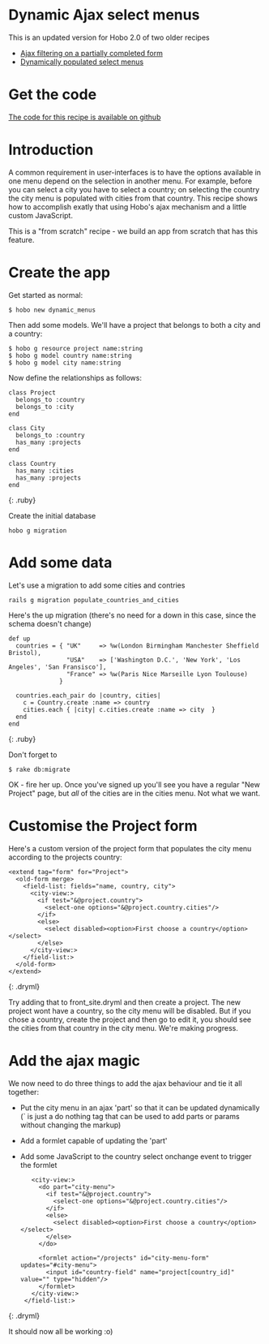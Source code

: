 # Dynamic Ajax select menus

This is an updated version for Hobo 2.0 of two older recipes
* [Ajax filtering on a partially completed form](http://cookbook.hobocentral.net/tutorials/33-ajax-filtering-on-a-partially-completed)
* [Dynamically populated select menus](http://cookbook.hobocentral.net/tutorials/15-dynamically-populated-select-menus)

# Get the code

[The code for this recipe is available on github](https://github.com/iox/hobo_recipe_dynamic_menus)

# Introduction

A common requirement in user-interfaces is to have the options available in one menu depend on the selection in another menu. For example, before you can select a city you have to select a country; on selecting the country the city menu is populated with cities from that country. This recipe shows how to accomplish exatly that using Hobo's ajax mechanism and a little custom JavaScript.

This is a "from scratch" recipe - we build an app from scratch that has this feature.

# Create the app

Get started as normal:

    $ hobo new dynamic_menus
    
Then add some models. We'll have a project that belongs to both a city and a country:

    $ hobo g resource project name:string
    $ hobo g model country name:string
    $ hobo g model city name:string
    
Now define the relationships as follows:
    
    class Project
      belongs_to :country
      belongs_to :city
    end
    
    class City
      belongs_to :country
      has_many :projects
    end
    
    class Country 
      has_many :cities
      has_many :projects
    end
{: .ruby}
    
Create the initial database    
    
    hobo g migration
    
# Add some data

Let's use a migration to add some cities and contries
    
    rails g migration populate_countries_and_cities
    
Here's the up migration (there's no need for a down in this case, since the schema doesn't change)
    
    def up
      countries = { "UK"     => %w(London Birmingham Manchester Sheffield Bristol), 
                    "USA"    => ['Washington D.C.', 'New York', 'Los Angeles', 'San Fransisco'],
                    "France" => %w(Paris Nice Marseille Lyon Toulouse)
                  }

      countries.each_pair do |country, cities|
        c = Country.create :name => country
        cities.each { |city| c.cities.create :name => city  }
      end
    end
{: .ruby}

Don't forget to

    $ rake db:migrate
    
OK - fire her up. Once you've signed up you'll see you have a regular "New Project" page, but *all* of the cities are in the cities menu. Not what we want.

# Customise the Project form

Here's a custom version of the project form that populates the city menu according to the projects country:

    <extend tag="form" for="Project">
      <old-form merge>
        <field-list: fields="name, country, city">
          <city-view:>
            <if test="&@project.country">
              <select-one options="&@project.country.cities"/>
            </if>
            <else>
              <select disabled><option>First choose a country</option></select>
            </else>
          </city-view:>
        </field-list:>
      </old-form>
    </extend>
{: .dryml}
    
Try adding that to front_site.dryml and then create a project. The new project wont have a country, so the city menu will be disabled. But if you chose a country, create the project and then go to edit it, you should see the cities from that country in the city menu. We're making progress.

# Add the ajax magic

We now need to do three things to add the ajax behaviour and tie it all together:

 - Put the city menu in an ajax 'part' so that it can be updated dynamically (<do>` is just a do nothing tag that can be used to add parts or params without changing the markup)

 - Add a formlet capable of updating the 'part'

 - Add some JavaScript to the country select onchange event to trigger the formlet
 


    <extend tag="form" for="Project">
      <old-form merge>
        <field-list: fields="name, country, city">
          <country-view:>
            <select-one onchange="
              $('#city-menu-form #country-field').val(this.value);
              $('#city-menu-form').hjq_formlet('submit')" />
          </country-view:>
          
          <city-view:>
            <do part="city-menu">
              <if test="&@project.country">
                <select-one options="&@project.country.cities"/>
              </if>
              <else>
                <select disabled><option>First choose a country</option></select>
              </else>
            </do>
            
            <formlet action="/projects" id="city-menu-form" updates="#city-menu">
              <input id="country-field" name="project[country_id]" value="" type="hidden"/>
            </formlet>
          </city-view:>
        </field-list:>
      </old-form>
    </extend> 
{: .dryml}

It should now all be working :o)
